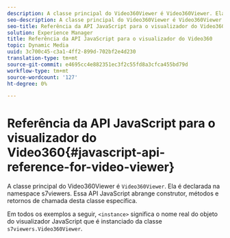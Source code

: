 ```yaml
---
description: A classe principal do Video360Viewer é Video360Viewer. Ela é declarada na namespace s7viewers. Essa API JavaScript abrange construtor, métodos e retornos de chamada desta classe específica.
seo-description: A classe principal do Video360Viewer é Video360Viewer. Ela é declarada na namespace s7viewers. Essa API JavaScript abrange construtor, métodos e retornos de chamada desta classe específica.
seo-title: Referência da API JavaScript para o visualizador do Video360
solution: Experience Manager
title: Referência da API JavaScript para o visualizador do Video360
topic: Dynamic Media
uuid: 3c700c45-c3a1-4ff2-899d-702bf2e4d230
translation-type: tm+mt
source-git-commit: e4695cc4e882351ec3f2c55fd8a3cfca455bd79d
workflow-type: tm+mt
source-wordcount: '127'
ht-degree: 0%

---
```



# Referência da API JavaScript para o visualizador do Video360{#javascript-api-reference-for-video-viewer}

A classe principal do Video360Viewer é `Video360Viewer`. Ela é declarada na namespace s7viewers. Essa API JavaScript abrange construtor, métodos e retornos de chamada desta classe específica.

Em todos os exemplos a seguir, `<instance>` significa o nome real do objeto do visualizador JavaScript que é instanciado da classe `s7viewers.Video360Viewer`.
